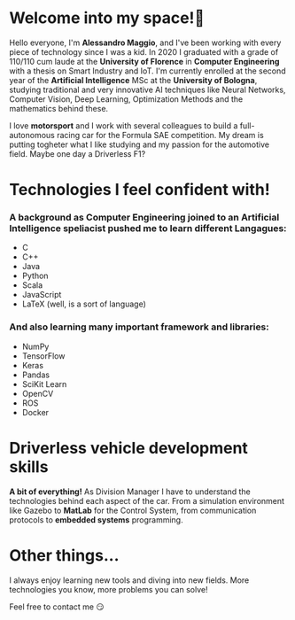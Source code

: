 # Welcome into my space!👋
Hello everyone, I'm **Alessandro Maggio**, and I've been working with every piece of technology since I was a kid. In 2020 I graduated with a grade of 110/110 cum laude at the **University of Florence** in **Computer Engineering** with a thesis on Smart Industry and IoT. I'm currently enrolled at the second year of the **Artificial Intelligence** MSc at the **University of Bologna**, studying traditional and very innovative AI techniques like Neural Networks, Computer Vision, Deep Learning, Optimization Methods and the mathematics behind these.

I love **motorsport** and I work with several colleagues to build a full-autonomous racing car for the Formula SAE competition. My dream is putting togheter what I like studying and my passion for the automotive field. Maybe one day a Driverless F1?

# Technologies I feel confident with!
### A background as Computer Engineering joined to an Artificial Intelligence speliacist pushed me to learn different Langagues:
* C
* C++
* Java
* Python
* Scala
* JavaScript
* LaTeX (well, is a sort of language)
### And also learning many important framework and libraries:
* NumPy
* TensorFlow
* Keras
* Pandas 
* SciKit Learn
* OpenCV
* ROS
* Docker


# Driverless vehicle development skills
**A bit of everything!** As Division Manager I have to understand the technologies behind each aspect of the car. From a simulation environment like Gazebo to **MatLab** for the Control System, from communication protocols to **embedded systems** programming.


# Other things...
I always enjoy learning new tools and diving into new fields. More technologies you know, more problems you can solve!

Feel free to contact me :smirk:
